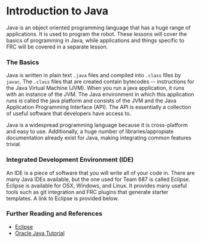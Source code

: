 # Introduction to Java
Java is an object oriented programming language that has a huge range of applications. It is used to program the robot. These lessons will cover the basics of programming in Java, while applications and things specific to FRC will be covered in a separate lesson.

### The Basics
Java is written in plain text `.java` files and compiled into `.class` files by `javac`. The `.class` files that are created contain bytecodes -- instructions for the Java Virtual Machine (JVM). When you run a java application, it runs with an instance of the JVM. The Java environment in which this application runs is called the java platform and consists of the JVM and the Java Application Programming Interface (API). The API is essentially a collection of useful software that developers have access to.

Java is a widespread programming language because it is cross-platform and easy to use. Additionally, a huge number of libraries/appropiate documentation already exist for Java, making integrating common features trivial.  

### Integrated Development Environment (IDE)
An IDE is a piece of software that you will write all of your code in. There are many Java IDEs available, but the one used for Team 687 is called Eclipse. Eclipse is available for OSX, Windows, and Linux. It provides many useful tools such as git integration and FRC plugins that generate starter templates. A link to Eclipse is provided below.

### Further Reading and References
* [Eclipse](https://eclipse.org/downloads/)
* [Oracle Java Tutorial](https://docs.oracle.com/javase/tutorial/)

